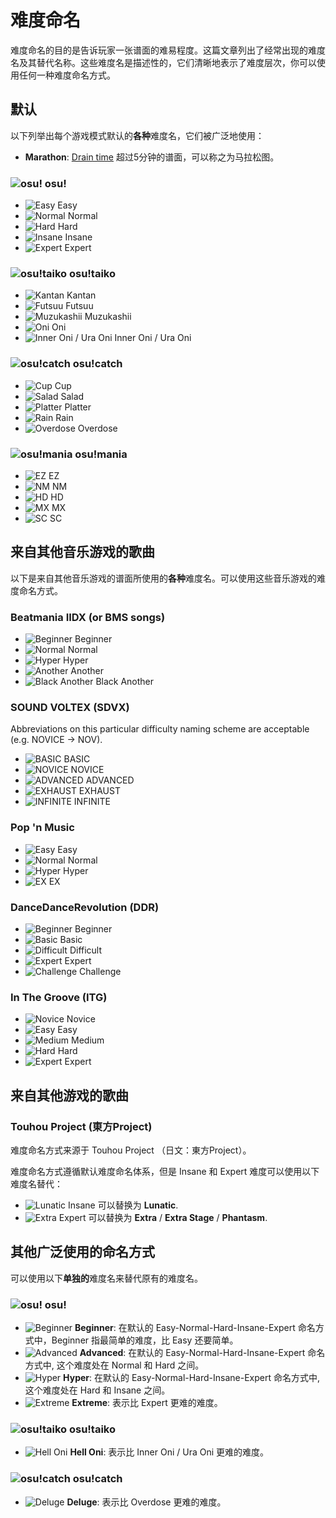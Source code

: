# 难度命名

难度命名的目的是告诉玩家一张谱面的难易程度。这篇文章列出了经常出现的难度名及其替代名称。这些难度名是描述性的，它们清晰地表示了难度层次，你可以使用任何一种难度命名方式。

## 默认

以下列举出每个游戏模式默认的**各种**难度名，它们被广泛地使用：

- **Marathon**: [Drain time](/wiki/drain_time) 超过5分钟的谱面，可以称之为马拉松图。

### ![osu!](/wiki/shared/mode/osu.png "osu!") osu!

- ![Easy](/wiki/shared/diff/easy-s.png "Easy") Easy
- ![Normal](/wiki/shared/diff/normal-s.png "Normal") Normal
- ![Hard](/wiki/shared/diff/hard-s.png "Hard") Hard
- ![Insane](/wiki/shared/diff/insane-s.png "Insane") Insane
- ![Expert](/wiki/shared/diff/expert-s.png "Expert") Expert

### ![osu!taiko](/wiki/shared/mode/taiko.png "osu!taiko") osu!taiko

- ![Kantan](/wiki/shared/diff/easy-t.png "Kantan") Kantan
- ![Futsuu](/wiki/shared/diff/normal-t.png "Futsuu") Futsuu
- ![Muzukashii](/wiki/shared/diff/hard-t.png "Muzukashii") Muzukashii
- ![Oni](/wiki/shared/diff/insane-t.png "Oni") Oni
- ![Inner Oni / Ura Oni](/wiki/shared/diff/expert-t.png "Inner Oni / Ura Oni") Inner Oni / Ura Oni

### ![osu!catch](/wiki/shared/mode/catch.png "osu!catch") osu!catch

- ![Cup](/wiki/shared/diff/easy-c.png "Cup") Cup
- ![Salad](/wiki/shared/diff/normal-c.png "Salad") Salad
- ![Platter](/wiki/shared/diff/hard-c.png "Platter") Platter
- ![Rain](/wiki/shared/diff/insane-c.png "Rain") Rain
- ![Overdose](/wiki/shared/diff/expert-c.png "Overdose") Overdose

### ![osu!mania](/wiki/shared/mode/mania.png "osu!mania") osu!mania

- ![EZ](/wiki/shared/diff/easy-m.png "EZ") EZ
- ![NM](/wiki/shared/diff/normal-m.png "NM") NM
- ![HD](/wiki/shared/diff/hard-m.png "HD") HD
- ![MX](/wiki/shared/diff/insane-m.png "MX") MX
- ![SC](/wiki/shared/diff/expert-m.png "SC") SC

## 来自其他音乐游戏的歌曲

以下是来自其他音乐游戏的谱面所使用的**各种**难度名。可以使用这些音乐游戏的难度命名方式。

### Beatmania IIDX (or BMS songs)

- ![Beginner](/wiki/shared/diff/easy-s.png "Beginner") Beginner
- ![Normal](/wiki/shared/diff/normal-s.png "Normal") Normal
- ![Hyper](/wiki/shared/diff/hard-s.png "Hyper") Hyper
- ![Another](/wiki/shared/diff/insane-s.png "Another") Another
- ![Black Another](/wiki/shared/diff/expert-s.png "Black Another") Black Another

### SOUND VOLTEX (SDVX)

Abbreviations on this particular difficulty naming scheme are acceptable (e.g. NOVICE → NOV).

- ![BASIC](/wiki/shared/diff/easy-s.png "BASIC") BASIC
- ![NOVICE](/wiki/shared/diff/normal-s.png "NOVICE") NOVICE
- ![ADVANCED](/wiki/shared/diff/hard-s.png "ADVANCED") ADVANCED
- ![EXHAUST](/wiki/shared/diff/insane-s.png "EXHAUST") EXHAUST
- ![INFINITE](/wiki/shared/diff/expert-s.png "INFINITE") INFINITE

### Pop 'n Music

- ![Easy](/wiki/shared/diff/easy-s.png "Easy") Easy
- ![Normal](/wiki/shared/diff/normal-s.png "Normal") Normal
- ![Hyper](/wiki/shared/diff/hard-s.png "Hyper") Hyper
- ![EX](/wiki/shared/diff/insane-s.png "EX") EX

### DanceDanceRevolution (DDR)

- ![Beginner](/wiki/shared/diff/easy-s.png "Beginner") Beginner
- ![Basic](/wiki/shared/diff/normal-s.png "Basic") Basic
- ![Difficult](/wiki/shared/diff/hard-s.png "Difficult") Difficult
- ![Expert](/wiki/shared/diff/insane-s.png "Expert") Expert
- ![Challenge](/wiki/shared/diff/expert-s.png "Challenge") Challenge

### In The Groove (ITG)

- ![Novice](/wiki/shared/diff/easy-s.png "Novice") Novice
- ![Easy](/wiki/shared/diff/easy-s.png "Easy") Easy
- ![Medium](/wiki/shared/diff/normal-s.png "Medium") Medium
- ![Hard](/wiki/shared/diff/hard-s.png "Hard") Hard
- ![Expert](/wiki/shared/diff/insane-s.png "Expert") Expert

## 来自其他游戏的歌曲

### Touhou Project (東方Project)

难度命名方式来源于 Touhou Project （日文：東方Project）。

难度命名方式遵循默认难度命名体系，但是 Insane 和 Expert 难度可以使用以下难度名替代：

- ![Lunatic](/wiki/shared/diff/insane-s.png "Lunatic") Insane 可以替换为 **Lunatic**.
- ![Extra](/wiki/shared/diff/expert-s.png "Extra") Expert 可以替换为 **Extra** / **Extra Stage** / **Phantasm**.

## 其他广泛使用的命名方式

可以使用以下**单独的**难度名来替代原有的难度名。

### ![osu!](/wiki/shared/mode/osu.png "osu!") osu!

- ![Beginner](/wiki/shared/diff/easy-s.png "Beginner") **Beginner**: 在默认的 Easy-Normal-Hard-Insane-Expert 命名方式中，Beginner 指最简单的难度，比 Easy 还要简单。
- ![Advanced](/wiki/shared/diff/normal-s.png "Advanced") **Advanced**: 在默认的 Easy-Normal-Hard-Insane-Expert 命名方式中, 这个难度处在 Normal 和 Hard 之间。
- ![Hyper](/wiki/shared/diff/hard-s.png "Hyper") **Hyper**: 在默认的 Easy-Normal-Hard-Insane-Expert 命名方式中, 这个难度处在 Hard 和 Insane 之间。
- ![Extreme](/wiki/shared/diff/expert-s.png "Extreme") **Extreme**: 表示比 Expert 更难的难度。

### ![osu!taiko](/wiki/shared/mode/taiko.png "osu!taiko") osu!taiko

- ![Hell Oni](/wiki/shared/diff/expert-t.png "Hell Oni") **Hell Oni**: 表示比 Inner Oni / Ura Oni 更难的难度。

### ![osu!catch](/wiki/shared/mode/catch.png "osu!catch") osu!catch

- ![Deluge](/wiki/shared/diff/expert-c.png "Deluge") **Deluge**: 表示比 Overdose 更难的难度。
